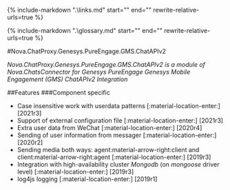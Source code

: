 {%
   include-markdown ".\links.md"
   start="<!--datelink-chatproxygenesyspureengagegmschatapiv2-start-->"
   end="<!--datelink-chatproxygenesyspureengagegmschatapiv2-end-->"
   rewrite-relative-urls=true
%}

{%
   include-markdown ".\glossary.md"
   start="<!--glossary-start-->"
   end="<!--glossary-end-->"
   rewrite-relative-urls=true
%}

#Nova.ChatProxy.Genesys.PureEngage.GMS.ChatAPIv2

*Nova.ChatProxy.Genesys.PureEngage.GMS.ChatAPIv2 is a module of Nova.ChatsConnector for Genesys PureEngage Genesys Mobile Engagement (GMS) ChatAPIv2 Integration*

##Features
###Component specific

- Case insensitive work with userdata patterns [:material-location-enter:] [2021r3]
- Support of external configuration file [:material-location-enter:] [2021r3]
- Extra user data from WeChat [:material-location-enter:] [2020r4]
- Sending of user information from messager [:material-location-enter:] [2020r2]
- Sending media both ways: agent:material-arrow-right:client and client:material-arrow-right:agent [:material-location-enter:] [2019r3]
- Integration with high-availability cluster *Mongodb* (on *mongoose* driver level) [:material-location-enter:] [2019r3]
- log4js logging [:material-location-enter:] [2019r1]